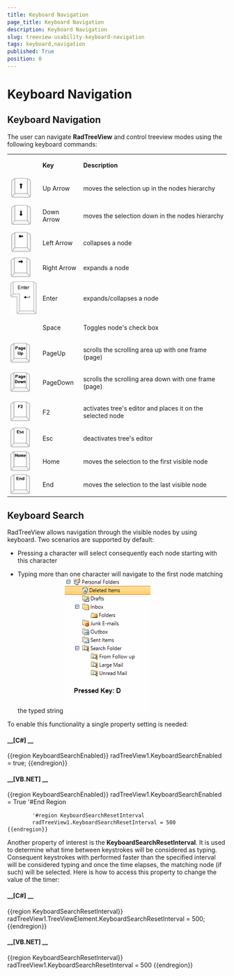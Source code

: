 ```yaml
---
title: Keyboard Navigation
page_title: Keyboard Navigation
description: Keyboard Navigation
slug: treeview-usability-keyboard-navigation
tags: keyboard,navigation
published: True
position: 0
---
```


# Keyboard Navigation



## Keyboard Navigation

The user can navigate __RadTreeView__ and control treeview modes using the following keyboard commands:  
        
<table><tr><td></td><td>

<b>Key</b></td><td>

<b>Description</b></td></tr><tr><td>![treeview-usability-keyboard-navigation 001](images/treeview-usability-keyboard-navigation001.png)</td><td>

Up Arrow </td><td>

moves the selection up in the nodes hierarchy</td></tr><tr><td>![treeview-usability-keyboard-navigation 002](images/treeview-usability-keyboard-navigation002.png)</td><td>

Down Arrow
              </td><td>

moves the selection down in the nodes hierarchy</td></tr><tr><td>![treeview-usability-keyboard-navigation 003](images/treeview-usability-keyboard-navigation003.png)</td><td>

Left Arrow
              </td><td>

collapses a node
              </td></tr><tr><td>![treeview-usability-keyboard-navigation 004](images/treeview-usability-keyboard-navigation004.png)</td><td>

Right Arrow
              </td><td>

expands a node</td></tr><tr><td>![treeview-usability-keyboard-navigation 005](images/treeview-usability-keyboard-navigation005.png)</td><td>

Enter
              </td><td>

expands/collapses a node</td></tr><tr><td></td><td>

Space
              </td><td>

Toggles node's check box</td></tr><tr><td>![treeview-usability-keyboard-navigation 006](images/treeview-usability-keyboard-navigation006.png)</td><td>

PageUp
              </td><td>

scrolls the scrolling area up with one frame (page)</td></tr><tr><td>![treeview-usability-keyboard-navigation 007](images/treeview-usability-keyboard-navigation007.png)</td><td>

PageDown
              </td><td>

scrolls the scrolling area down with one frame (page)</td></tr><tr><td>![treeview-usability-keyboard-navigation 008](images/treeview-usability-keyboard-navigation008.png)</td><td>

F2
              </td><td>

activates tree's editor and places it on the selected node</td></tr><tr><td>![treeview-usability-keyboard-navigation 009](images/treeview-usability-keyboard-navigation009.png)</td><td>

Esc
              </td><td>

deactivates tree's editor</td></tr><tr><td>![treeview-usability-keyboard-navigation 010](images/treeview-usability-keyboard-navigation010.png)</td><td>

Home
              </td><td>

moves the selection to the first visible node</td></tr><tr><td>![treeview-usability-keyboard-navigation 011](images/treeview-usability-keyboard-navigation011.png)</td><td>

End
              </td><td>

moves the selection to the last visible node</td></tr></table>

## Keyboard Search

RadTreeView allows navigation through the visible nodes by using keyboard. Two scenarios are
          supported by default:
        

* Pressing a character will select consequently each node starting with this character
            

* Typing more than one character will navigate to the first node matching the typed string
            ![treeview-usability-keyboard-navigation 012](images/treeview-usability-keyboard-navigation012.gif)

To enable this functionality a single property setting is needed:
        

#### __[C#] __

{{region KeyboardSearchEnabled}}
	            radTreeView1.KeyboardSearchEnabled = true;
	{{endregion}}



#### __[VB.NET] __

{{region KeyboardSearchEnabled}}
	        radTreeView1.KeyboardSearchEnabled = True
	        '#End Region
	
	        '#region KeyboardSearchResetInterval
	        radTreeView1.KeyboardSearchResetInterval = 500
	{{endregion}}



Another property of interest is the __KeyboardSearchResetInterval__. It is used to determine what time between keystrokes will be considered as typing.
          Consequent keystrokes with performed faster than the specified interval will be considered typing and once the time elapses, the matching node (if such)
          will be selected. Here is how to access this property to change the value of the timer:
        

#### __[C#] __

{{region KeyboardSearchResetInterval}}
	            radTreeView1.TreeViewElement.KeyboardSearchResetInterval = 500;
	{{endregion}}



#### __[VB.NET] __

{{region KeyboardSearchResetInterval}}
	        radTreeView1.KeyboardSearchResetInterval = 500
	{{endregion}}


